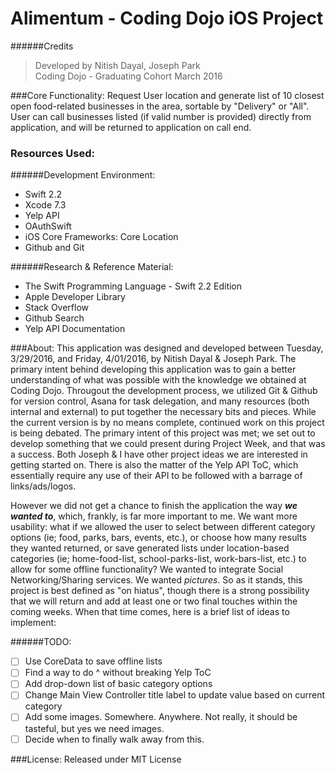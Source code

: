 # Alimentum - Coding Dojo iOS Project

######Credits

 >Developed by Nitish Dayal, Joseph Park <br />
 >Coding Dojo -  Graduating Cohort March 2016

###Core Functionality:
  Request User location and generate list of 10 closest open food-related businesses in the area, 
  sortable by "Delivery" or "All".
  User can call businesses listed (if valid number is provided) directly from application, and will be returned to application on call end.

  
### Resources Used:

######Development Environment: 
  - Swift 2.2
  - Xcode 7.3
  - Yelp API
  - OAuthSwift
  - iOS Core Frameworks: Core Location
  - Github and Git
  
######Research & Reference Material: 
  - The Swift Programming Language - Swift 2.2 Edition
  - Apple Developer Library
  - Stack Overflow
  - Github Search
  - Yelp API Documentation
  
###About:
  This application was designed and developed between Tuesday, 3/29/2016, and Friday, 4/01/2016, by Nitish Dayal & Joseph Park. The primary intent behind developing this application was to gain a better understanding of what was possible with the knowledge we obtained at Coding Dojo. Througout the development process, we utilized Git & Github for version control, Asana for task delegation, and many resources (both internal and external) to put together the necessary bits and pieces. While the current version is by no means complete, continued work on this project is being debated. The primary intent of this project was met; we set out to develop something that we could present during Project Week, and that was a success. Both Joseph & I have other project ideas we are interested in getting started on. There is also the matter of the Yelp API ToC, which essentially require any use of their API to be followed with a barrage of links/ads/logos.
  
However we did not get a chance to finish the application the way **_we wanted to_**, which, frankly, is far more important to me. We want more usability: what if we allowed the user to select between different category options (ie; food, parks, bars, events, etc.), or choose how many results they wanted returned, or save generated lists under location-based categories (ie; home-food-list, school-parks-list, work-bars-list, etc.) to allow for some offline functionality? We wanted to integrate Social Networking/Sharing services. We wanted _pictures_. So as it stands, this project is best defined as "on hiatus", though there is a strong possibility that we will return and add at least one or two final touches within the coming weeks. When that time comes, here is a brief list of ideas to implement:

######TODO:
- [ ] Use CoreData to save offline lists
- [ ] Find a way to do ^ without breaking Yelp ToC
- [ ] Add drop-down list of basic category options
- [ ] Change Main View Controller title label to update value based on current category 
- [ ] Add some images. Somewhere. Anywhere. Not really, it should be tasteful, but yes we need images.
- [ ] Decide when to finally walk away from this.

###License:
  Released under MIT License
